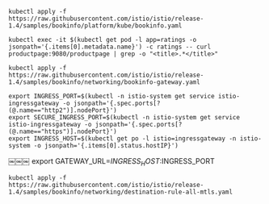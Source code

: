    kubectl apply -f https://raw.githubusercontent.com/istio/istio/release-1.4/samples/bookinfo/platform/kube/bookinfo.yaml

    kubectl exec -it $(kubectl get pod -l app=ratings -o jsonpath='{.items[0].metadata.name}') -c ratings -- curl productpage:9080/productpage | grep -o "<title>.*</title>"

    kubectl apply -f https://raw.githubusercontent.com/istio/istio/release-1.4/samples/bookinfo/networking/bookinfo-gateway.yaml

    export INGRESS_PORT=$(kubectl -n istio-system get service istio-ingressgateway -o jsonpath='{.spec.ports[?(@.name=="http2")].nodePort}')
    export SECURE_INGRESS_PORT=$(kubectl -n istio-system get service istio-ingressgateway -o jsonpath='{.spec.ports[?(@.name=="https")].nodePort}')
    export INGRESS_HOST=$(kubectl get po -l istio=ingressgateway -n istio-system -o jsonpath='{.items[0].status.hostIP}')
￼￼￼
    export GATEWAY_URL=$INGRESS_HOST:$INGRESS_PORT

    kubectl apply -f https://raw.githubusercontent.com/istio/istio/release-1.4/samples/bookinfo/networking/destination-rule-all-mtls.yaml
